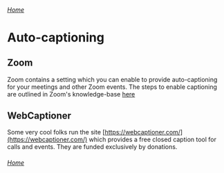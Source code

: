 ###### [Home](https://gleeblezoid.github.io/Being-Me-With-IT/)


# Auto-captioning

## Zoom

Zoom contains a setting which you can enable to provide auto-captioning for your meetings and other Zoom events. The steps to enable captioning are outlined in Zoom's knowledge-base [here](https://support.zoom.us/hc/en-us/articles/207279736-Getting-Started-with-Closed-Captioning)

## WebCaptioner

Some very cool folks run the site [https://webcaptioner.com/](https://webcaptioner.com/) which provides a free closed caption tool for calls and events. They are funded exclusively by donations.

###### [Home](https://gleeblezoid.github.io/Being-Me-With-IT/)
